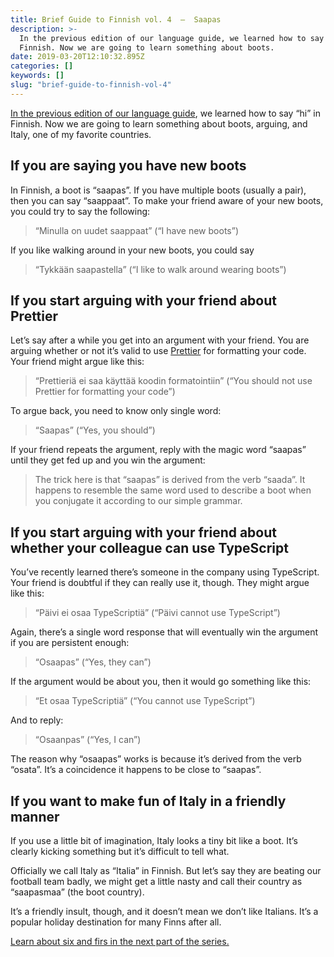 ```yaml
---
title: Brief Guide to Finnish vol. 4  —  Saapas
description: >-
  In the previous edition of our language guide, we learned how to say “hi” in
  Finnish. Now we are going to learn something about boots.
date: 2019-03-20T12:10:32.895Z
categories: []
keywords: []
slug: "brief-guide-to-finnish-vol-4"
---
```


[In the previous edition of our language guide](/blog/brief-guide-to-finnish-vol-3/), we learned how to say “hi” in Finnish. Now we are going to learn something about boots, arguing, and Italy, one of my favorite countries.

## If you are saying you have new boots

In Finnish, a boot is “saapas”. If you have multiple boots (usually a pair), then you can say “saappaat”. To make your friend aware of your new boots, you could try to say the following:

> “Minulla on uudet saappaat” (“I have new boots”)

If you like walking around in your new boots, you could say

> “Tykkään saapastella” (“I like to walk around wearing boots”)

## If you start arguing with your friend about Prettier

Let’s say after a while you get into an argument with your friend. You are arguing whether or not it’s valid to use [Prettier](https://prettier.io/) for formatting your code. Your friend might argue like this:

> “Prettieriä ei saa käyttää koodin formatointiin” (“You should not use Prettier for formatting your code”)

To argue back, you need to know only single word:

> “Saapas” (“Yes, you should”)

If your friend repeats the argument, reply with the magic word “saapas” until they get fed up and you win the argument:

> The trick here is that “saapas” is derived from the verb “saada”. It happens to resemble the same word used to describe a boot when you conjugate it according to our simple grammar.

## If you start arguing with your friend about whether your colleague can use TypeScript

You’ve recently learned there’s someone in the company using TypeScript. Your friend is doubtful if they can really use it, though. They might argue like this:

> “Päivi ei osaa TypeScriptiä” (“Päivi cannot use TypeScript”)

Again, there’s a single word response that will eventually win the argument if you are persistent enough:

> “Osaapas” (“Yes, they can”)

If the argument would be about you, then it would go something like this:

> “Et osaa TypeScriptiä” (“You cannot use TypeScript”)

And to reply:

> “Osaanpas” (“Yes, I can”)

The reason why “osaapas” works is because it’s derived from the verb “osata”. It’s a coincidence it happens to be close to “saapas”.

## If you want to make fun of Italy in a friendly manner

If you use a little bit of imagination, Italy looks a tiny bit like a boot. It’s clearly kicking something but it’s difficult to tell what.

Officially we call Italy as “Italia” in Finnish. But let’s say they are beating our football team badly, we might get a little nasty and call their country as “saapasmaa” (the boot country).

It’s a friendly insult, though, and it doesn’t mean we don’t like Italians. It’s a popular holiday destination for many Finns after all.

[Learn about six and firs in the next part of the series.](/blog/brief-guide-to-finnish-vol-5/)
